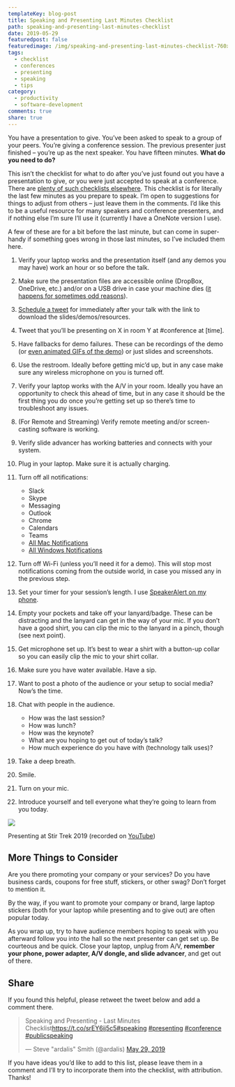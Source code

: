 ```yaml
---
templateKey: blog-post
title: Speaking and Presenting Last Minutes Checklist
path: speaking-and-presenting-last-minutes-checklist
date: 2019-05-29
featuredpost: false
featuredimage: /img/speaking-and-presenting-last-minutes-checklist-760x360.png
tags:
  - checklist
  - conferences
  - presenting
  - speaking
  - tips
category:
  - productivity
  - software-development
comments: true
share: true
---
```

You have a presentation to give. You’ve been asked to speak to a group of your peers. You’re giving a conference session. The previous presenter just finished – you’re up as the next speaker. You have fifteen minutes. **What do you need to do?**

This isn’t the checklist for what to do after you’ve just found out you have a presentation to give, or you were just accepted to speak at a conference. There are [plenty of such checklists elsewhere](https://www.exordo.com/blog/your-conference-presentation-checklist/). This checklist is for literally the last few minutes as you prepare to speak. I’m open to suggestions for things to adjust from others – just leave them in the comments. I’d like this to be a useful resource for many speakers and conference presenters, and if nothing else I’m sure I’ll use it (currently I have a OneNote version I use).

A few of these are for a bit before the last minute, but can come in super-handy if something goes wrong in those last minutes, so I’ve included them here.

1. Verify your laptop works and the presentation itself (and any demos you may have) work an hour or so before the talk.
2. Make sure the presentation files are accessible online (DropBox, OneDrive, etc.) and/or on a USB drive in case your machine dies ([it happens for sometimes odd reasons](https://ardalis.com/dev-up-conference-2018-and-a-small-speaking-hitch)).
3. [Schedule a tweet](https://help.twitter.com/en/using-twitter/advanced-tweetdeck-features) for immediately after your talk with the link to download the slides/demos/resources.
4. Tweet that you’ll be presenting on X in room Y at #conference at \[time].
5. Have fallbacks for demo failures. These can be recordings of the demo (or [even animated GIFs of the demo](https://www.cockos.com/licecap/)) or just slides and screenshots.
6. Use the restroom. Ideally before getting mic’d up, but in any case make sure any wireless microphone on you is turned off.
7. Verify your laptop works with the A/V in your room. Ideally you have an opportunity to check this ahead of time, but in any case it should be the first thing you do once you’re getting set up so there’s time to troubleshoot any issues.
8. (For Remote and Streaming) Verify remote meeting and/or screen-casting software is working.
9. Verify slide advancer has working batteries and connects with your system.
10. Plug in your laptop. Make sure it is actually charging.
11. Turn off all notifications:

    * Slack
    * Skype
    * Messaging
    * Outlook
    * Chrome
    * Calendars
    * Teams
    * [All Mac Notifications](https://www.parallels.com/blogs/how-to-turn-off-notifications-mac/)
    * [All Windows Notifications](https://www.digitaltrends.com/computing/how-to-turn-off-notifications-in-windows-10/)
12. Turn off Wi-Fi (unless you’ll need it for a demo). This will stop most notifications coming from the outside world, in case you missed any in the previous step.
13. Set your timer for your session’s length. I use [SpeakerAlert on my phone](https://ardalis.com/speaker-alert).
14. Empty your pockets and take off your lanyard/badge. These can be distracting and the lanyard can get in the way of your mic. If you don’t have a good shirt, you can clip the mic to the lanyard in a pinch, though (see next point).
15. Get microphone set up. It’s best to wear a shirt with a button-up collar so you can easily clip the mic to your shirt collar.
16. Make sure you have water available. Have a sip.
17. Want to post a photo of the audience or your setup to social media? Now’s the time.
18. Chat with people in the audience.

    * How was the last session?
    * How was lunch?
    * How was the keynote?
    * What are you hoping to get out of today’s talk?
    * How much experience do you have with (technology talk uses)?
19. Take a deep breath.
20. Smile.
21. Turn on your mic.
22. Introduce yourself and tell everyone what they’re going to learn from you today.



![](https://ardalis.com/wp-content/uploads/2019/05/2019-05-29-09_10_12-2019-Steve-Smith-Finding-Patterns-in-the-Clouds-YouTube.jpg)

Presenting at Stir Trek 2019 (recorded on [YouTube](https://www.youtube.com/watch?v=dTYwV7pgtRo))

## More Things to Consider

Are you there promoting your company or your services? Do you have business cards, coupons for free stuff, stickers, or other swag? Don’t forget to mention it.

By the way, if you want to promote your company or brand, large laptop stickers (both for your laptop while presenting and to give out) are often popular today.

As you wrap up, try to have audience members hoping to speak with you afterward follow you into the hall so the next presenter can get set up. Be courteous and be quick. Close your laptop, unplug from A/V, **remember your phone, power adapter, A/V dongle, and slide advancer**, and get out of there.

## Share

If you found this helpful, please retweet the tweet below and add a comment there.

<blockquote class="twitter-tweet" data-lang="en"><p lang="en" dir="ltr">Speaking and Presenting - Last Minutes Checklist<a href="https://t.co/srEY6ij5c5">https://t.co/srEY6ij5c5</a><a href="https://twitter.com/hashtag/speaking?src=hash&amp;ref_src=twsrc%5Etfw">#speaking</a> <a href="https://twitter.com/hashtag/presenting?src=hash&amp;ref_src=twsrc%5Etfw">#presenting</a> <a href="https://twitter.com/hashtag/conference?src=hash&amp;ref_src=twsrc%5Etfw">#conference</a> <a href="https://twitter.com/hashtag/publicspeaking?src=hash&amp;ref_src=twsrc%5Etfw">#publicspeaking</a></p>— Steve "ardalis" Smith (@ardalis) <a href="https://twitter.com/ardalis/status/1133725879899697153?ref_src=twsrc%5Etfw">May 29, 2019</a></blockquote>
<script async="" src="https://platform.twitter.com/widgets.js" charset="utf-8"></script>

If you have ideas you’d like to add to this list, please leave them in a comment and I’ll try to incorporate them into the checklist, with attribution. Thanks!